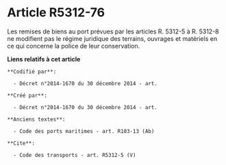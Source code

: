 # Article R5312-76

Les remises de biens au port prévues par les articles R. 5312-5 à R. 5312-8 ne modifient pas le régime juridique des
terrains, ouvrages et matériels en ce qui concerne la police de leur conservation.

**Liens relatifs à cet article**

	**Codifié par**:

	  - Décret n°2014-1670 du 30 décembre 2014 - art.

	**Créé par**:

	  - Décret n°2014-1670 du 30 décembre 2014 - art.

	**Anciens textes**:

	  - Code des ports maritimes - art. R103-13 (Ab)

	**Cite**:

	  - Code des transports - art. R5312-5 (V)
